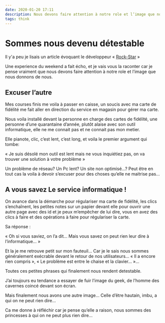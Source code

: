 ```yaml
---
date: 2020-01-20 17:11
description: Nous devons faire attention à notre role et l’image que nous donnons de nous.
tags: think
---
```

# Sommes nous devenu détestable

Il y'a peu je lisais un article évoquant le développeur « [Rock-Star](https://www.jesuisundev.com/ego-des-developpeurs/) » 

Une experience du weekend a fait écho, et je vais vous la raconter car je pense vraiment que nous devons faire attention à notre role et l’image que nous donnons de nous.

## Excuser l’autre 

Mes courses finis me voila à passer en caisse, un soucis avec ma carte de fidélité me fait aller en direction du service en magasin pour gérer ma carte.

Nous voila installé devant la personne en charge des cartes de fidélité, une personne d’une quarantaine d’année, plutôt alaise avec son outil informatique, elle ne me connait pas et ne connait pas mon metier.

Elle pianote, clic, c’est lent, c’est long, et voila le premier argument qui tombe: 

« Je suis désolé mon outil est lent mais ne vous inquiétiez pas, on va trouver une solution à votre problème »

Un problème de réseau? Un Pc lent? Un site non optimisé…? Peut être en tout cas la voila à devoir s’excuser pour des choses qu’elle ne maitrise pas… 

## A vous savez Le service informatique !

On avance dans la démarche pour régulariser ma carte de fidélité, les clics s’enchaînent, les petites notes sur un papier devant elle pour ouvrir une autre page avec des id et je peux m’empêcher de lui dire, vous en avez des clics à faire et des opérations à faire pour régulariser la carte.

Sa réponse :

« Oh si vous saviez, on l’a dit… Mais vous savez on peut rien leur dire à l’informatique… » 

Et la je me retrouve petit sur mon fauteuil… 
Car je le sais nous sommes généralement exécrable devant le retour de nos utilisateurs… « Il a encore rien compris », « Le problème est entre le chaise et la clavier… »…

Toutes ces petites phrases qui finalement nous rendent detestable.

J’ai toujours eu tendance a essayer de fuir l’image du geek, de l’homme des cavernes coincé devant son écran. 

Mais finalement nous avons une autre image… Celle d’être hautain, imbu, a qui on ne peut rien dire…

Ca me donne à réfléchir car je pense qu’elle a raison, nous sommes des princesses à qui on ne peut plus rien dire… 
